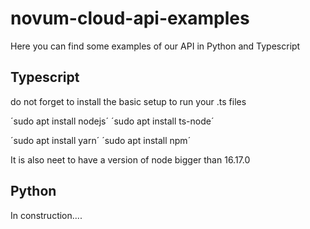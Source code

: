 # novum-cloud-api-examples
Here you can find some examples of our API in Python and Typescript


## Typescript

do not forget to install the basic setup to run your .ts files

´sudo apt install nodejs´
´sudo apt install ts-node´

´sudo apt install yarn´
´sudo apt install npm´



It is also neet to have a version of node bigger than 16.17.0



## Python

In construction....